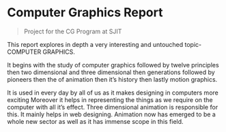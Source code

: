 # Computer Graphics Report
> Project for the CG Program at SJIT

This report explores in depth a very interesting and untouched topic-COMPUTER GRAPHICS.

It begins with the study of computer graphics followed by twelve principles then two dimensional and three dimensional then generations followed by pioneers then the of animation then it’s history then lastly motion graphics.

It is used in every day by all of us as it makes designing in computers more exciting Moreover it helps in representing the things as we require on the computer with all it’s effect. Three dimensional animation is responsible for this. It mainly helps in web designing. Animation now has emerged to be a whole new sector as well as it has immense scope in this field. 
